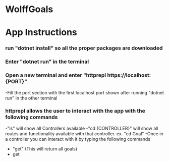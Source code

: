# WolffGoals

# App Instructions

### run "dotnet install" so all the proper packages are downloaded

### Enter "dotnet run" in the terminal

### Open a new terminal and enter "httprepl https://localhost:{PORT}"
-Fill the port section with the first localhost port shown after running "dotnet run" in the other terminal

### httprepl allows the user to interact with the app with the following commands
-"ls" will show all Controllers available
-"cd {CONTROLLER}" will show all routes and functionality available with that controller. ex. "cd Goal"
-Once in a controller you can interact with it by typing the following commands
* "get" (This will return all goals)
* get
